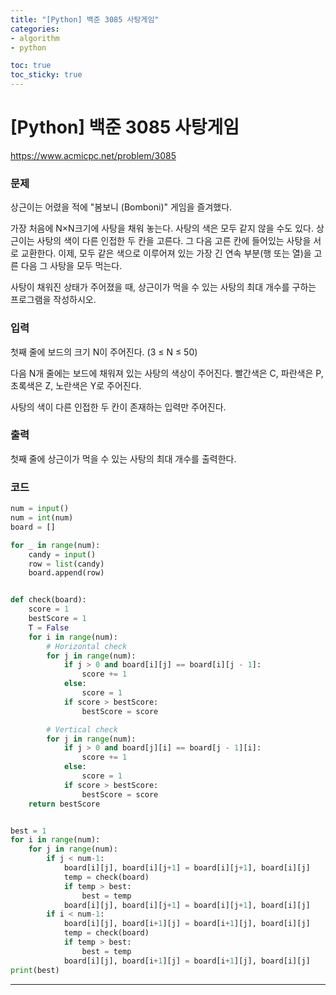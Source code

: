 ```yaml
---
title: "[Python] 백준 3085 사탕게임"
categories: 
- algorithm
- python

toc: true
toc_sticky: true
---
```

# [Python] 백준 3085 사탕게임
<https://www.acmicpc.net/problem/3085>
<br>
### __문제__<br> 
상근이는 어렸을 적에 "봄보니 (Bomboni)" 게임을 즐겨했다.<br>

가장 처음에 N×N크기에 사탕을 채워 놓는다. 사탕의 색은 모두 같지 않을 수도 있다. 상근이는 사탕의 색이 다른 인접한 두 칸을 고른다. 그 다음 고른 칸에 들어있는 사탕을 서로 교환한다. 이제, 모두 같은 색으로 이루어져 있는 가장 긴 연속 부분(행 또는 열)을 고른 다음 그 사탕을 모두 먹는다.<br>

사탕이 채워진 상태가 주어졌을 때, 상근이가 먹을 수 있는 사탕의 최대 개수를 구하는 프로그램을 작성하시오.<br>
### __입력__<br>

첫째 줄에 보드의 크기 N이 주어진다. (3 ≤ N ≤ 50)<br>

다음 N개 줄에는 보드에 채워져 있는 사탕의 색상이 주어진다. 빨간색은 C, 파란색은 P, 초록색은 Z, 노란색은 Y로 주어진다.<br>

사탕의 색이 다른 인접한 두 칸이 존재하는 입력만 주어진다.<br>

### __출력__<br>
첫째 줄에 상근이가 먹을 수 있는 사탕의 최대 개수를 출력한다.
<br>
### __코드__<br>
```python
num = input()
num = int(num)
board = []

for _ in range(num):
    candy = input()
    row = list(candy)
    board.append(row)


def check(board):
    score = 1
    bestScore = 1
    T = False
    for i in range(num):
        # Horizontal check
        for j in range(num):
            if j > 0 and board[i][j] == board[i][j - 1]:
                score += 1
            else:
                score = 1
            if score > bestScore:
                bestScore = score

        # Vertical check
        for j in range(num):
            if j > 0 and board[j][i] == board[j - 1][i]:
                score += 1
            else:
                score = 1
            if score > bestScore:
                bestScore = score
    return bestScore


best = 1
for i in range(num):
    for j in range(num):
        if j < num-1:
            board[i][j], board[i][j+1] = board[i][j+1], board[i][j]
            temp = check(board)
            if temp > best:
                best = temp
            board[i][j], board[i][j+1] = board[i][j+1], board[i][j]
        if i < num-1:
            board[i][j], board[i+1][j] = board[i+1][j], board[i][j]
            temp = check(board)
            if temp > best:
                best = temp
            board[i][j], board[i+1][j] = board[i+1][j], board[i][j]
print(best)

```
---